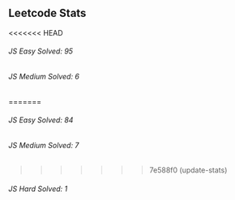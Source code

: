 ## Leetcode Stats
<<<<<<< HEAD
###### JS Easy Solved: 95
###### JS Medium Solved: 6
=======
###### JS Easy Solved: 84
###### JS Medium Solved: 7
>>>>>>> 7e588f0 (update-stats)
###### JS Hard Solved: 1